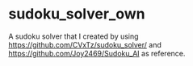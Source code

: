 # sudoku_solver_own
A sudoku solver that I created by using https://github.com/CVxTz/sudoku_solver/ and https://github.com/Joy2469/Sudoku_AI as reference.
